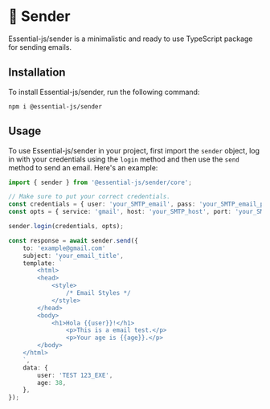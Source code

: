 # 📨 Sender

Essential-js/sender is a minimalistic and ready to use TypeScript package for sending emails.

## Installation

To install Essential-js/sender, run the following command:

```shell
npm i @essential-js/sender
```

## Usage

To use Essential-js/sender in your project, first import the `sender` object, log in with your credentials using the
`login` method and then use the `send` method to send an email. Here's an example:

```typescript
import { sender } from '@essential-js/sender/core';

// Make sure to put your correct credentials.
const credentials = { user: 'your_SMTP_email', pass: 'your_SMTP_email_password' };
const opts = { service: 'gmail', host: 'your_SMTP_host', port: 'your_SMTP_port' }

sender.login(credentials, opts);

const response = await sender.send({
	to: 'example@gmail.com'
	subject: 'your_email_title',
	template: `
		<html>
		<head>
			<style>
				/* Email Styles */
			</style>
		</head>
		<body>
			<h1>Hola {{user}}!</h1>
			    <p>This is a email test.</p>
			    <p>Your age is {{age}}.</p>
		</body>
	</html>
	`,
	data: {
        user: 'TEST 123_EXE',
		age: 38,
	},
});
```
